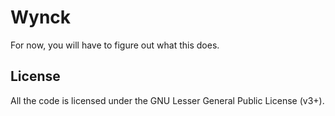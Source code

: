 Wynck
=====

For now, you will have to figure out what this does.

License
-------

All the code is licensed under the GNU Lesser General Public License
(v3+).
